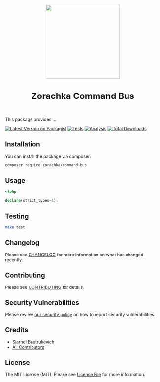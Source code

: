 <p align="center">
    <a href="https://github.com/zorachka" target="_blank">
        <img src="https://avatars0.githubusercontent.com/u/86768962" height="240px">
    </a>
    <h1 align="center">Zorachka Command Bus</h1>
    <br />
</p>

This package provides ...

[![Latest Version on Packagist](https://img.shields.io/packagist/v/zorachka/command-bus.svg?style=flat-square)](https://packagist.org/packages/zorachka/command-bus)
[![Tests](https://github.com/zorachka/command-bus/actions/workflows/test.yml/badge.svg?branch=main)](https://github.com/zorachka/command-bus/actions/workflows/run-tests.yml)
[![Analysis](https://github.com/zorachka/command-bus/actions/workflows/analyze.yml/badge.svg?branch=main)](https://github.com/zorachka/command-bus/actions/workflows/run-tests.yml)
[![Total Downloads](https://img.shields.io/packagist/dt/zorachka/command-bus.svg?style=flat-square)](https://packagist.org/packages/zorachka/command-bus)
## Installation

You can install the package via composer:

```bash
composer require zorachka/command-bus
```

## Usage

```php
<?php

declare(strict_types=1);

```

## Testing

```bash
make test
```

## Changelog

Please see [CHANGELOG](CHANGELOG.md) for more information on what has changed recently.

## Contributing

Please see [CONTRIBUTING](.github/CONTRIBUTING.md) for details.

## Security Vulnerabilities

Please review [our security policy](../../security/policy) on how to report security vulnerabilities.

## Credits

- [Siarhei Bautrukevich](https://github.com/bautrukevich)
- [All Contributors](../../contributors)

## License

The MIT License (MIT). Please see [License File](LICENSE.md) for more information.
